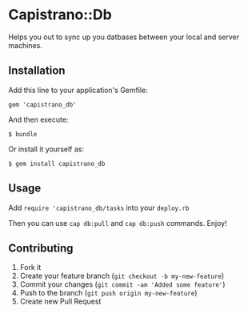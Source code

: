 # Capistrano::Db

Helps you out to sync up you datbases between your local and server machines. 

## Installation

Add this line to your application's Gemfile:

    gem 'capistrano_db'

And then execute:

    $ bundle

Or install it yourself as:

    $ gem install capistrano_db

## Usage

Add `require 'capistrano_db/tasks` into your `deploy.rb`

Then you can use `cap db:pull` and `cap db:push` commands. Enjoy!

## Contributing

1. Fork it
2. Create your feature branch (`git checkout -b my-new-feature`)
3. Commit your changes (`git commit -am 'Added some feature'`)
4. Push to the branch (`git push origin my-new-feature`)
5. Create new Pull Request
